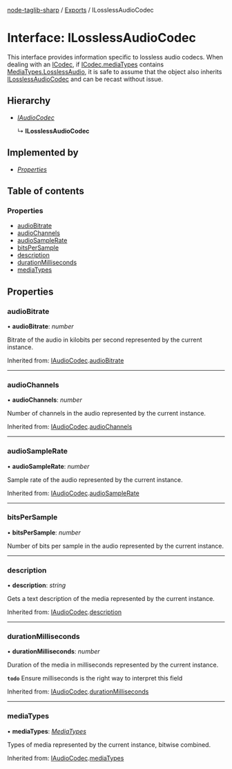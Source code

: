 [node-taglib-sharp](../README.md) / [Exports](../modules.md) / ILosslessAudioCodec

# Interface: ILosslessAudioCodec

This interface provides information specific to lossless audio codecs.
When dealing with an [ICodec](icodec.md), if [ICodec.mediaTypes](icodec.md#mediatypes) contains
[MediaTypes.LosslessAudio](../enums/mediatypes.md#losslessaudio), it is safe to assume that the object also inherits
[ILosslessAudioCodec](ilosslessaudiocodec.md) and can be recast without issue.

## Hierarchy

* [*IAudioCodec*](iaudiocodec.md)

  ↳ **ILosslessAudioCodec**

## Implemented by

* [*Properties*](../classes/properties.md)

## Table of contents

### Properties

- [audioBitrate](ilosslessaudiocodec.md#audiobitrate)
- [audioChannels](ilosslessaudiocodec.md#audiochannels)
- [audioSampleRate](ilosslessaudiocodec.md#audiosamplerate)
- [bitsPerSample](ilosslessaudiocodec.md#bitspersample)
- [description](ilosslessaudiocodec.md#description)
- [durationMilliseconds](ilosslessaudiocodec.md#durationmilliseconds)
- [mediaTypes](ilosslessaudiocodec.md#mediatypes)

## Properties

### audioBitrate

• **audioBitrate**: *number*

Bitrate of the audio in kilobits per second represented by the current instance.

Inherited from: [IAudioCodec](iaudiocodec.md).[audioBitrate](iaudiocodec.md#audiobitrate)

___

### audioChannels

• **audioChannels**: *number*

Number of channels in the audio represented by the current instance.

Inherited from: [IAudioCodec](iaudiocodec.md).[audioChannels](iaudiocodec.md#audiochannels)

___

### audioSampleRate

• **audioSampleRate**: *number*

Sample rate of the audio represented by the current instance.

Inherited from: [IAudioCodec](iaudiocodec.md).[audioSampleRate](iaudiocodec.md#audiosamplerate)

___

### bitsPerSample

• **bitsPerSample**: *number*

Number of bits per sample in the audio represented by the current instance.

___

### description

• **description**: *string*

Gets a text description of the media represented by the current instance.

Inherited from: [IAudioCodec](iaudiocodec.md).[description](iaudiocodec.md#description)

___

### durationMilliseconds

• **durationMilliseconds**: *number*

Duration of the media in milliseconds represented by the current instance.

**`todo`** Ensure milliseconds is the right way to interpret this field

Inherited from: [IAudioCodec](iaudiocodec.md).[durationMilliseconds](iaudiocodec.md#durationmilliseconds)

___

### mediaTypes

• **mediaTypes**: [*MediaTypes*](../enums/mediatypes.md)

Types of media represented by the current instance, bitwise combined.

Inherited from: [IAudioCodec](iaudiocodec.md).[mediaTypes](iaudiocodec.md#mediatypes)
